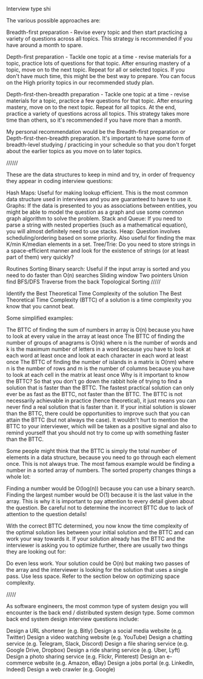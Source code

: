 Interview type shi

The various possible approaches are:

Breadth-first preparation - Revise every topic and then start practicing a variety of questions across all topics. This strategy is recommended if you have around a month to spare.

Depth-first preparation - Tackle one topic at a time - revise materials for a topic, practice lots of questions for that topic. After ensuring mastery of a topic, move on to the next topic. Repeat for all or selected topics. If you don't have much time, this might be the best way to prepare. You can focus on the High priority topics in our recommended study plan.

Depth-first-then-breadth preparation - Tackle one topic at a time - revise materials for a topic, practice a few questions for that topic. After ensuring mastery, move on to the next topic. Repeat for all topics. At the end, practice a variety of questions across all topics. This strategy takes more time than others, so it's recommended if you have more than a month.

My personal recommendation would be the Breadth-first preparation or Depth-first-then-breadth preparation. It's important to have some form of breadth-level studying / practicing in your schedule so that you don't forget about the earlier topics as you move on to later topics.

//////

These are the data structures to keep in mind and try, in order of frequency they appear in coding interview questions:

Hash Maps: Useful for making lookup efficient. This is the most common data structure used in interviews and you are guaranteed to have to use it.
Graphs: If the data is presented to you as associations between entities, you might be able to model the question as a graph and use some common graph algorithm to solve the problem.
Stack and Queue: If you need to parse a string with nested properties (such as a mathematical equation), you will almost definitely need to use stacks.
Heap: Question involves scheduling/ordering based on some priority. Also useful for finding the max K/min K/median elements in a set.
Tree/Trie: Do you need to store strings in a space-efficient manner and look for the existence of strings (or at least part of them) very quickly?


Routines
Sorting
Binary search: Useful if the input array is sorted and you need to do faster than O(n) searches
Sliding window
Two pointers
Union find
BFS/DFS
Traverse from the back
Topological Sorting
/////

Identify the Best Theoretical Time Complexity of the solution
The Best Theoretical Time Complexity (BTTC) of a solution is a time complexity you know that you cannot beat.

Some simplified examples:

The BTTC of finding the sum of numbers in array is O(n) because you have to look at every value in the array at least once
The BTTC of finding the number of groups of anagrams is O(nk) where n is the number of words and k is the maximum number of letters in a word because you have to look at each word at least once and look at each character in each word at least once
The BTTC of finding the number of islands in a matrix is O(nm) where n is the number of rows and m is the number of columns because you have to look at each cell in the matrix at least once
Why is it important to know the BTTC? So that you don't go down the rabbit hole of trying to find a solution that is faster than the BTTC. The fastest practical solution can only ever be as fast as the BTTC, not faster than the BTTC. The BTTC is not necessarily achievable in practice (hence theoretical), it just means you can never find a real solution that is faster than it. If your initial solution is slower than the BTTC, there could be opportunities to improve such that you can attain the BTTC (but not always the case). It wouldn't hurt to mention the BTTC to your interviewer, which will be taken as a positive signal and also to remind yourself that you should not try to come up with something faster than the BTTC.

Some people might think that the BTTC is simply the total number of elements in a data structure, because you need to go through each element once. This is not always true. The most famous example would be finding a number in a sorted array of numbers. The sorted property changes things a whole lot:

Finding a number would be O(log(n)) because you can use a binary search.
Finding the largest number would be O(1) because it is the last value in the array.
This is why it is important to pay attention to every detail given about the question. Be careful not to determine the incorrect BTTC due to lack of attention to the question details!

With the correct BTTC determined, you now know the time complexity of the optimal solution lies between your initial solution and the BTTC and can work your way towards it. If your solution already has the BTTC and the interviewer is asking you to optimize further, there are usually two things they are looking out for:

Do even less work. Your solution could be O(n) but making two passes of the array and the interviewer is looking for the solution that uses a single pass.
Use less space. Refer to the section below on optimizing space complexity.

/////

As software engineers, the most common type of system design you will encounter is the back end / distributed system design type. Some common back end system design interview questions include:

Design a URL shortener (e.g. Bitly)
Design a social media website (e.g. Twitter)
Design a video watching website (e.g. YouTube)
Design a chatting service (e.g. Telegram, Slack, Discord)
Design a file sharing service (e.g. Google Drive, Dropbox)
Design a ride sharing service (e.g. Uber, Lyft)
Design a photo sharing service (e.g. Flickr, Pinterest)
Design an e-commerce website (e.g. Amazon, eBay)
Design a jobs portal (e.g. LinkedIn, Indeed)
Design a web crawler (e.g. Google)
